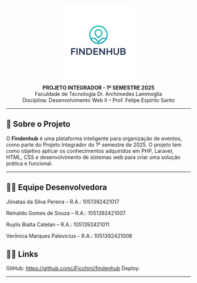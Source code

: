<!-- Logo do Projeto -->
<p align="center">
  <img src="public/images/LOGO TRANSPARENTE.png" alt="Logo" width="200">
</p>


<p align="center"><strong>PROJETO INTEGRADOR - 1º SEMESTRE 2025</strong><br>
Faculdade de Tecnologia Dr. Archimedes Lammoglia<br>
Disciplina: Desenvolvimento Web II – Prof. Felipe Espírito Santo</p>

---

## 📌 Sobre o Projeto

O **Findenhub** é uma plataforma inteligente para organização de eventos, como parte do Projeto Integrador do 1º semestre de 2025. O projeto tem como objetivo aplicar os conhecimentos adquiridos em PHP, Laravel, HTML, CSS e desenvolvimento de sistemas web para criar uma solução prática e funcional.

---

## 👨‍💻 Equipe Desenvolvedora

Jônatas da Silva Pereira – R.A.: 1051392421017

Reinaldo Gomes de Souza – R.A.: 1051392421007

Ruylis Bialta Catelan – R.A.: 1051392421011

Verônica Marques Palevicius – R.A.: 1051392421008


## 👨‍💻 Links
GitHub: https://github.com/JFicchini/findenhub
Deploy: 

---
